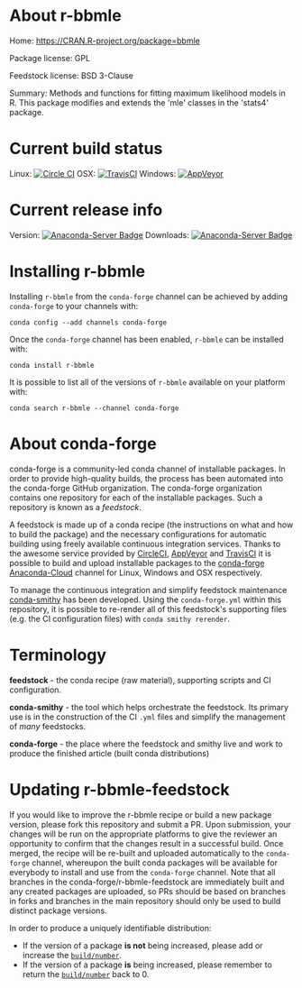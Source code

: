 About r-bbmle
=============

Home: https://CRAN.R-project.org/package=bbmle

Package license: GPL

Feedstock license: BSD 3-Clause

Summary: Methods and functions for fitting maximum likelihood models in R. This package modifies and extends the 'mle' classes in the 'stats4' package.



Current build status
====================

Linux: [![Circle CI](https://circleci.com/gh/conda-forge/r-bbmle-feedstock.svg?style=shield)](https://circleci.com/gh/conda-forge/r-bbmle-feedstock)
OSX: [![TravisCI](https://travis-ci.org/conda-forge/r-bbmle-feedstock.svg?branch=master)](https://travis-ci.org/conda-forge/r-bbmle-feedstock)
Windows: [![AppVeyor](https://ci.appveyor.com/api/projects/status/github/conda-forge/r-bbmle-feedstock?svg=True)](https://ci.appveyor.com/project/conda-forge/r-bbmle-feedstock/branch/master)

Current release info
====================
Version: [![Anaconda-Server Badge](https://anaconda.org/conda-forge/r-bbmle/badges/version.svg)](https://anaconda.org/conda-forge/r-bbmle)
Downloads: [![Anaconda-Server Badge](https://anaconda.org/conda-forge/r-bbmle/badges/downloads.svg)](https://anaconda.org/conda-forge/r-bbmle)

Installing r-bbmle
==================

Installing `r-bbmle` from the `conda-forge` channel can be achieved by adding `conda-forge` to your channels with:

```
conda config --add channels conda-forge
```

Once the `conda-forge` channel has been enabled, `r-bbmle` can be installed with:

```
conda install r-bbmle
```

It is possible to list all of the versions of `r-bbmle` available on your platform with:

```
conda search r-bbmle --channel conda-forge
```


About conda-forge
=================

conda-forge is a community-led conda channel of installable packages.
In order to provide high-quality builds, the process has been automated into the
conda-forge GitHub organization. The conda-forge organization contains one repository
for each of the installable packages. Such a repository is known as a *feedstock*.

A feedstock is made up of a conda recipe (the instructions on what and how to build
the package) and the necessary configurations for automatic building using freely
available continuous integration services. Thanks to the awesome service provided by
[CircleCI](https://circleci.com/), [AppVeyor](http://www.appveyor.com/)
and [TravisCI](https://travis-ci.org/) it is possible to build and upload installable
packages to the [conda-forge](https://anaconda.org/conda-forge)
[Anaconda-Cloud](http://docs.anaconda.org/) channel for Linux, Windows and OSX respectively.

To manage the continuous integration and simplify feedstock maintenance
[conda-smithy](http://github.com/conda-forge/conda-smithy) has been developed.
Using the ``conda-forge.yml`` within this repository, it is possible to re-render all of
this feedstock's supporting files (e.g. the CI configuration files) with ``conda smithy rerender``.


Terminology
===========

**feedstock** - the conda recipe (raw material), supporting scripts and CI configuration.

**conda-smithy** - the tool which helps orchestrate the feedstock.
                   Its primary use is in the construction of the CI ``.yml`` files
                   and simplify the management of *many* feedstocks.

**conda-forge** - the place where the feedstock and smithy live and work to
                  produce the finished article (built conda distributions)


Updating r-bbmle-feedstock
==========================

If you would like to improve the r-bbmle recipe or build a new
package version, please fork this repository and submit a PR. Upon submission,
your changes will be run on the appropriate platforms to give the reviewer an
opportunity to confirm that the changes result in a successful build. Once
merged, the recipe will be re-built and uploaded automatically to the
`conda-forge` channel, whereupon the built conda packages will be available for
everybody to install and use from the `conda-forge` channel.
Note that all branches in the conda-forge/r-bbmle-feedstock are
immediately built and any created packages are uploaded, so PRs should be based
on branches in forks and branches in the main repository should only be used to
build distinct package versions.

In order to produce a uniquely identifiable distribution:
 * If the version of a package **is not** being increased, please add or increase
   the [``build/number``](http://conda.pydata.org/docs/building/meta-yaml.html#build-number-and-string).
 * If the version of a package **is** being increased, please remember to return
   the [``build/number``](http://conda.pydata.org/docs/building/meta-yaml.html#build-number-and-string)
   back to 0.
